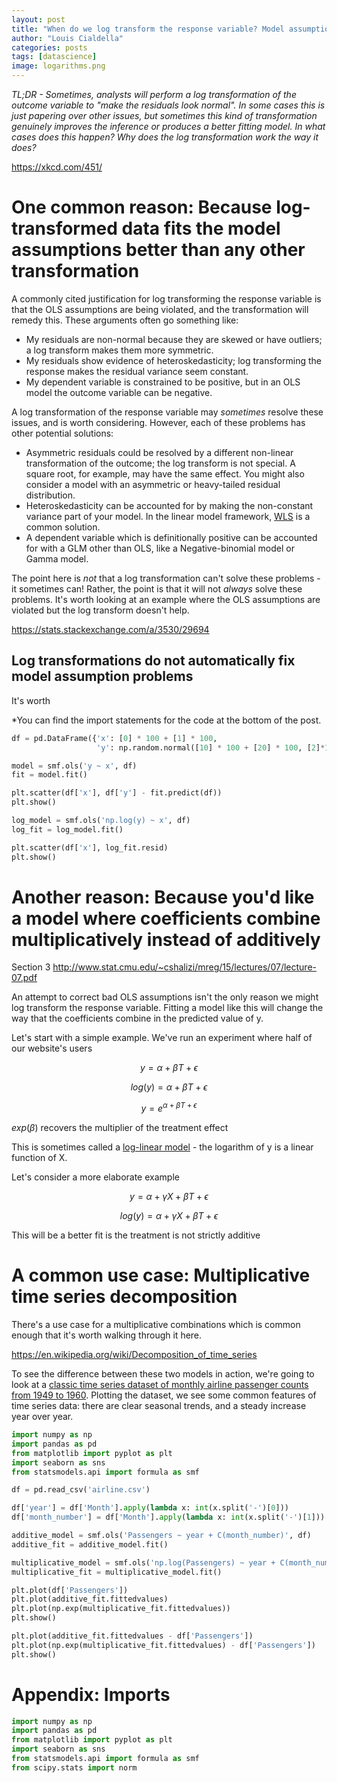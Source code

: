 ```yaml
---
layout: post
title: "When do we log transform the response variable? Model assumptions, multiplicative models and time series decompositions"
author: "Louis Cialdella"
categories: posts
tags: [datascience]
image: logarithms.png
---
```


*TL;DR - Sometimes, analysts will perform a log transformation of the outcome variable to "make the residuals look normal". In some cases this is just papering over other issues, but sometimes this kind of transformation genuinely improves the inference or produces a better fitting model. In what cases does this happen? Why does the log transformation work the way it does?*

https://xkcd.com/451/

# One common reason: Because log-transformed data fits the model assumptions better than any other transformation

A commonly cited justification for log transforming the response variable is that the OLS assumptions are being violated, and the transformation will remedy this. These arguments often go something like:

- My residuals are non-normal because they are skewed or have outliers; a log transform makes them more symmetric.
- My residuals show evidence of heteroskedasticity; log transforming the response makes the residual variance seem constant.
- My dependent variable is constrained to be positive, but in an OLS model the outcome variable can be negative.

A log transformation of the response variable may *sometimes* resolve these issues, and is worth considering. However, each of these problems has other potential solutions:

- Asymmetric residuals could be resolved by a different non-linear transformation of the outcome; the log transform is not special. A square root, for example, may have the same effect. You might also consider a model with an asymmetric or heavy-tailed residual distribution.
- Heteroskedasticity can be accounted for by making the non-constant variance part of your model. In the linear model framework, [WLS](http://www.stat.cmu.edu/~cshalizi/mreg/15/lectures/24/lecture-24--25.pdf) is a common solution.
- A dependent variable which is definitionally positive can be accounted for with a GLM other than OLS, like a Negative-binomial model or Gamma model. 

The point here is _not_ that a log transformation can't solve these problems - it sometimes can! Rather, the point is that it will not _always_ solve these problems. It's worth looking at an example where the OLS assumptions are violated but the log transform doesn't help. 

https://stats.stackexchange.com/a/3530/29694

## Log transformations do not automatically fix model assumption problems

It's worth

*You can find the import statements for the code at the bottom of the post.

```python
df = pd.DataFrame({'x': [0] * 100 + [1] * 100, 
                   'y': np.random.normal([10] * 100 + [20] * 100, [2]*100 + [1]*100)})

model = smf.ols('y ~ x', df)
fit = model.fit()

plt.scatter(df['x'], df['y'] - fit.predict(df))
plt.show()
```

```python
log_model = smf.ols('np.log(y) ~ x', df)
log_fit = log_model.fit()

plt.scatter(df['x'], log_fit.resid)
plt.show()

```

# Another reason: Because you'd like a model where coefficients combine multiplicatively instead of additively

Section 3
http://www.stat.cmu.edu/~cshalizi/mreg/15/lectures/07/lecture-07.pdf

An attempt to correct bad OLS assumptions isn't the only reason we might log transform the response variable. Fitting a model like this will change the way that the coefficients combine in the predicted value of y.

Let's start with a simple example. We've run an experiment where half of our website's users

$$y = \alpha +  \beta T + \epsilon$$

$$log(y) = \alpha +  \beta T + \epsilon$$

$$y = e^{\alpha +  \beta T + \epsilon}$$

$exp(\beta)$ recovers the multiplier of the treatment effect

This is sometimes called a [log-linear model](https://en.wikipedia.org/wiki/Log-linear_model#:~:text=A%20log%2Dlinear%20model%20is,(possibly%20multivariate)%20linear%20regression) - the logarithm of y is a linear function of X. 

Let's consider a more elaborate example

$$y = \alpha + \gamma X +  \beta T + \epsilon$$

$$log(y) = \alpha + \gamma X +  \beta T + \epsilon$$

This will be a better fit is the treatment is not strictly additive

# A common use case: Multiplicative time series decomposition

There's a use case for a multiplicative combinations which is common enough that it's worth walking through it here. 

https://en.wikipedia.org/wiki/Decomposition_of_time_series

To see the difference between these two models in action, we're going to look at a [classic time series dataset of monthly airline passenger counts from 1949 to 1960](https://raw.githubusercontent.com/jbrownlee/Datasets/master/airline-passengers.csv). Plotting the dataset, we see some common features of time series data: there are clear seasonal trends, and a steady increase year over year.

```python
import numpy as np
import pandas as pd
from matplotlib import pyplot as plt
import seaborn as sns
from statsmodels.api import formula as smf

df = pd.read_csv('airline.csv')

df['year'] = df['Month'].apply(lambda x: int(x.split('-')[0]))
df['month_number'] = df['Month'].apply(lambda x: int(x.split('-')[1]))

additive_model = smf.ols('Passengers ~ year + C(month_number)', df)
additive_fit = additive_model.fit()

multiplicative_model = smf.ols('np.log(Passengers) ~ year + C(month_number)', df)
multiplicative_fit = multiplicative_model.fit()

plt.plot(df['Passengers'])
plt.plot(additive_fit.fittedvalues)
plt.plot(np.exp(multiplicative_fit.fittedvalues))
plt.show()

plt.plot(additive_fit.fittedvalues - df['Passengers'])
plt.plot(np.exp(multiplicative_fit.fittedvalues) - df['Passengers'])
plt.show()
```

# Appendix: Imports

```python
import numpy as np
import pandas as pd
from matplotlib import pyplot as plt
import seaborn as sns
from statsmodels.api import formula as smf
from scipy.stats import norm
```


